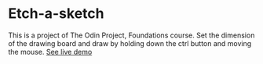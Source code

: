# Etch-a-sketch

This is a project of The Odin Project, Foundations course. Set the dimension of the drawing board and draw by holding down the ctrl button and moving the mouse. [See live demo](https://sinabayati.github.io/etch-a-sketch/)
